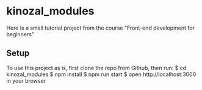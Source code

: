 # kinozal_modules
Here is a small tutorial project from the course "Front-end development for beginners"
## Setup
To use this project as is, first clone the repo from Github, then run:
$ cd kinozal_modules
$ npm install
$ npm run start
$ open http://localhost:3000 in your browser
